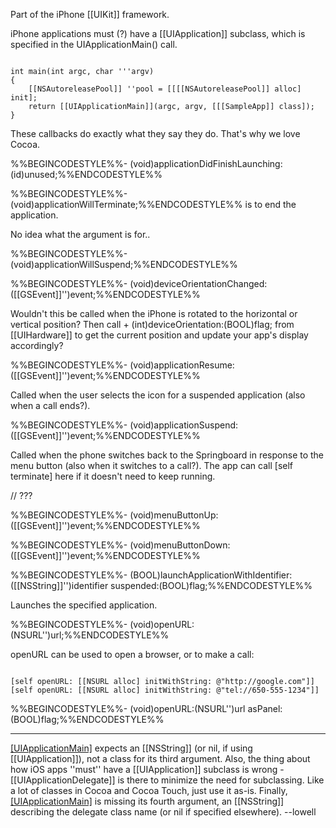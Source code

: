 

Part of the iPhone [[UIKit]] framework.

iPhone applications must (?) have a [[UIApplication]] subclass, which is specified in the UIA<nowiki/>pplicationMain() call.

<code>
int main(int argc, char '''argv)
{
    [[NSAutoreleasePool]] ''pool = [[[[NSAutoreleasePool]] alloc] init];
    return [[UIApplicationMain]](argc, argv, [[[SampleApp]] class]);
}
</code>

These callbacks do exactly what they say they do. That's why we love Cocoa.

%%BEGINCODESTYLE%%- (void)applicationDidFinishLaunching:(id)unused;%%ENDCODESTYLE%%

%%BEGINCODESTYLE%%- (void)applicationWillTerminate;%%ENDCODESTYLE%%
is to end the application.

No idea what the argument is for..

%%BEGINCODESTYLE%%- (void)applicationWillSuspend;%%ENDCODESTYLE%%

%%BEGINCODESTYLE%%- (void)deviceOrientationChanged:([[GSEvent]]'')event;%%ENDCODESTYLE%%

Wouldn't this be called when the iPhone is rotated to the horizontal or vertical position? Then call + (int)deviceOrientation:(BOOL)flag; from [[UIHardware]] to get the current position and update your app's display accordingly?

%%BEGINCODESTYLE%%- (void)applicationResume:([[GSEvent]]'')event;%%ENDCODESTYLE%%

Called when the user selects the icon for a suspended application (also when a call ends?).

%%BEGINCODESTYLE%%- (void)applicationSuspend:([[GSEvent]]'')event;%%ENDCODESTYLE%%

Called when the phone switches back to the Springboard in response to the menu button (also when it switches to a call?). The app can call [self terminate] here if it doesn't need to keep running.

// ???

%%BEGINCODESTYLE%%- (void)menuButtonUp:([[GSEvent]]'')event;%%ENDCODESTYLE%%

%%BEGINCODESTYLE%%- (void)menuButtonDown:([[GSEvent]]'')event;%%ENDCODESTYLE%%

%%BEGINCODESTYLE%%- (BOOL)launchApplicationWithIdentifier:([[NSString]]'')identifier suspended:(BOOL)flag;%%ENDCODESTYLE%%

Launches the specified application.

%%BEGINCODESTYLE%%- (void)openURL:(NSURL'')url;%%ENDCODESTYLE%%

openURL can be used to open a browser, or to make a call:

<code>
[self openURL: [[NSURL alloc] initWithString: @"http://google.com"]]
[self openURL: [[NSURL alloc] initWithString: @"tel://650-555-1234"]]
</code>

%%BEGINCODESTYLE%%- (void)openURL:(NSURL'')url asPanel:(BOOL)flag;%%ENDCODESTYLE%%

----

[[UIApplicationMain]]() expects an [[NSString]] (or nil, if using [[UIApplication]]), not a class for its third argument. Also, the thing about how iOS apps ''must'' have a [[UIApplication]] subclass is wrong - [[UIApplicationDelegate]] is there to minimize the need for subclassing. Like a lot of classes in Cocoa and Cocoa Touch, just use it as-is. Finally, [[UIApplicationMain]]() is missing its fourth argument, an [[NSString]] describing the delegate class name (or nil if specified elsewhere). --lowell